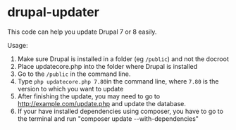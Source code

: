 # drupal-updater
This code can help you update Drupal 7 or 8 easily.

Usage:
1. Make sure Drupal is installed in a folder (eg `/public`) and not the docroot 
2. Place updatecore.php into the folder where Drupal is installed
3. Go to the `/public` in the command line.
4. Type `php updatecore.php 7.80`in the command line, where `7.80` is the version to which you want to update
5. After finishing the update, you may need to go to http://example.com/update.php and update the database.
6. If your have installed dependencies using composer, you have to go to the terminal and run "composer update --with-dependencies"

